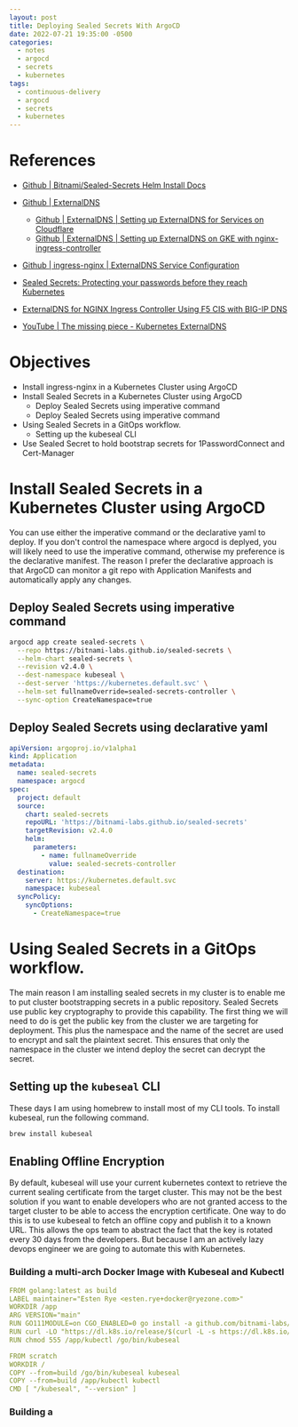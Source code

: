 ```yaml
---
layout: post
title: Deploying Sealed Secrets With ArgoCD
date: 2022-07-21 19:35:00 -0500
categories:
  - notes
  - argocd
  - secrets
  - kubernetes
tags:
  - continuous-delivery
  - argocd
  - secrets
  - kubernetes
---
```


# References

- [Github | Bitnami/Sealed-Secrets Helm Install Docs](https://github.com/bitnami-labs/sealed-secrets#helm-chart)
- [Github | ExternalDNS](https://github.com/kubernetes-sigs/external-dns/tree/master/charts/external-dns)
  - [Github | ExternalDNS | Setting up ExternalDNS for Services on Cloudflare](https://github.com/kubernetes-sigs/external-dns/blob/master/docs/tutorials/cloudflare.md)
  - [Github | ExternalDNS | Setting up ExternalDNS on GKE with nginx-ingress-controller](https://github.com/kubernetes-sigs/external-dns/blob/master/docs/tutorials/nginx-ingress.md)
- [Github | ingress-nginx | ExternalDNS Service Configuration](https://github.com/kubernetes/ingress-nginx/blob/2843bb264f5d31b2ed2514c300c65c33aca2557a/charts/ingress-nginx/README.md#externaldns-service-configuration)

- [Sealed Secrets: Protecting your passwords before they reach Kubernetes](https://docs.bitnami.com/tutorials/sealed-secrets)
- [ExternalDNS for NGINX Ingress Controller Using F5 CIS with BIG-IP DNS](https://community.f5.com/t5/technical-articles/externaldns-for-nginx-ingress-controller-using-f5-cis-with-big/ta-p/291871)
- [YouTube | The missing piece - Kubernetes ExternalDNS ](https://www.youtube.com/watch?v=9HQ2XgL9YVI)

# Objectives

- Install ingress-nginx in a Kubernetes Cluster using ArgoCD
- Install Sealed Secrets in a Kubernetes Cluster using ArgoCD
  - Deploy Sealed Secrets using imperative command
  - Deploy Sealed Secrets using imperative command
- Using Sealed Secrets in a GitOps workflow.
  - Setting up the kubeseal CLI
- Use Sealed Secret to hold bootstrap secrets for 1PasswordConnect and Cert-Manager

# Install Sealed Secrets in a Kubernetes Cluster using ArgoCD

You can use either the imperative command or the declarative yaml to deploy.
If you don't control the namespace where argocd is deplyed, you will likely need
to use the imperative command, otherwise my preference is the declarative manifest.
The reason I prefer the declarative approach is that ArgoCD can monitor a git repo
with Application Manifests and automatically apply any changes.

## Deploy Sealed Secrets using imperative command

```bash
argocd app create sealed-secrets \
  --repo https://bitnami-labs.github.io/sealed-secrets \
  --helm-chart sealed-secrets \
  --revision v2.4.0 \
  --dest-namespace kubeseal \
  --dest-server 'https://kubernetes.default.svc' \
  --helm-set fullnameOverride=sealed-secrets-controller \
  --sync-option CreateNamespace=true
```

## Deploy Sealed Secrets using declarative yaml

```yaml
apiVersion: argoproj.io/v1alpha1
kind: Application
metadata:
  name: sealed-secrets
  namespace: argocd
spec:
  project: default
  source:
    chart: sealed-secrets
    repoURL: 'https://bitnami-labs.github.io/sealed-secrets'
    targetRevision: v2.4.0
    helm:
      parameters:
        - name: fullnameOverride
          value: sealed-secrets-controller
  destination:
    server: https://kubernetes.default.svc
    namespace: kubeseal
  syncPolicy:
    syncOptions:
      - CreateNamespace=true
```

# Using Sealed Secrets in a GitOps workflow.

The main reason I am installing sealed secrets in my cluster is to enable
me to put cluster bootstrapping secrets in a public repository.  Sealed
Secrets use public key cryptography to provide this capability.  The first
thing we will need to do is get the public key from the cluster we are
targeting for deployment.  This plus the namespace and the name of the
secret are used to encrypt and salt the plaintext secret.  This ensures
that only the namespace in the cluster we intend deploy the secret can
decrypt the secret.

## Setting up the `kubeseal` CLI

These days I am using homebrew to install most of my CLI tools.  To install
kubeseal, run the following command.

```bash
brew install kubeseal
```

## Enabling Offline Encryption

By default, kubeseal will use your current kubernetes context to retrieve the
current sealing certificate from the target cluster.  This may not be the best
solution if you want to enable developers who are not granted access to the
target cluster to be able to access the encryption certificate.  One way to do
this is to use kubeseal to fetch an offline copy and publish it to a known URL.
This allows the ops team to abstract the fact that the key is rotated every 30
days from the developers.  But because I am an actively lazy devops engineer
we are going to automate this with Kubernetes.

### Building a multi-arch Docker Image with Kubeseal and Kubectl


```yaml
FROM golang:latest as build
LABEL maintainer="Esten Rye <esten.rye+docker@ryezone.com>"
WORKDIR /app
ARG VERSION="main"
RUN GO111MODULE=on CGO_ENABLED=0 go install -a github.com/bitnami-labs/sealed-secrets/cmd/kubeseal@${VERSION}
RUN curl -LO "https://dl.k8s.io/release/$(curl -L -s https://dl.k8s.io/release/stable.txt)/bin/linux/$(uname -m)/kubectl"
RUN chmod 555 /app/kubectl /go/bin/kubeseal

FROM scratch
WORKDIR /
COPY --from=build /go/bin/kubeseal kubeseal
COPY --from=build /app/kubectl kubectl
CMD [ "/kubeseal", "--version" ]
```

### Building a 